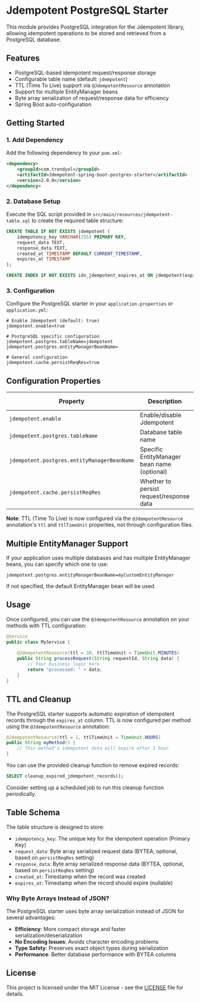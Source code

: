 # Jdempotent PostgreSQL Starter

This module provides PostgreSQL integration for the Jdempotent library, allowing idempotent operations to be stored and retrieved from a PostgreSQL database.

## Features

- PostgreSQL-based idempotent request/response storage
- Configurable table name (default: `jdempotent`)
- TTL (Time To Live) support via `@JdempotentResource` annotation
- Support for multiple EntityManager beans
- Byte array serialization of request/response data for efficiency
- Spring Boot auto-configuration

## Getting Started

### 1. Add Dependency

Add the following dependency to your `pom.xml`:

```xml
<dependency>
    <groupId>com.trendyol</groupId>
    <artifactId>Jdempotent-spring-boot-postgres-starter</artifactId>
    <version>2.0.0</version>
</dependency>
```

### 2. Database Setup

Execute the SQL script provided in `src/main/resources/jdempotent-table.sql` to create the required table structure:

```sql
CREATE TABLE IF NOT EXISTS jdempotent (
    idempotency_key VARCHAR(255) PRIMARY KEY,
    request_data TEXT,
    response_data TEXT,
    created_at TIMESTAMP DEFAULT CURRENT_TIMESTAMP,
    expires_at TIMESTAMP
);

CREATE INDEX IF NOT EXISTS idx_jdempotent_expires_at ON jdempotent(expires_at);
```

### 3. Configuration

Configure the PostgreSQL starter in your `application.properties` or `application.yml`:

```properties
# Enable Jdempotent (default: true)
jdempotent.enable=true

# PostgreSQL specific configuration
jdempotent.postgres.tableName=jdempotent
jdempotent.postgres.entityManagerBeanName=

# General configuration
jdempotent.cache.persistReqRes=true
```

## Configuration Properties

| Property | Description | Default Value |
|----------|-------------|---------------|
| `jdempotent.enable` | Enable/disable Jdempotent | `true` |
| `jdempotent.postgres.tableName` | Database table name | `jdempotent` |
| `jdempotent.postgres.entityManagerBeanName` | Specific EntityManager bean name (optional) | `` |
| `jdempotent.cache.persistReqRes` | Whether to persist request/response data | `true` |

**Note**: TTL (Time To Live) is now configured via the `@JdempotentResource` annotation's `ttl` and `ttlTimeUnit` properties, not through configuration files.

## Multiple EntityManager Support

If your application uses multiple databases and has multiple EntityManager beans, you can specify which one to use:

```properties
jdempotent.postgres.entityManagerBeanName=myCustomEntityManager
```

If not specified, the default EntityManager bean will be used.

## Usage

Once configured, you can use the `@JdempotentResource` annotation on your methods with TTL configuration:

```java
@Service
public class MyService {
    
    @JdempotentResource(ttl = 30, ttlTimeUnit = TimeUnit.MINUTES)
    public String processRequest(String requestId, String data) {
        // Your business logic here
        return "processed: " + data;
    }
}
```

## TTL and Cleanup

The PostgreSQL starter supports automatic expiration of idempotent records through the `expires_at` column. TTL is now configured per method using the `@JdempotentResource` annotation:

```java
@JdempotentResource(ttl = 1, ttlTimeUnit = TimeUnit.HOURS)
public String myMethod() {
    // This method's idempotent data will expire after 1 hour
}
```

You can use the provided cleanup function to remove expired records:

```sql
SELECT cleanup_expired_jdempotent_records();
```

Consider setting up a scheduled job to run this cleanup function periodically.

## Table Schema

The table structure is designed to store:

- `idempotency_key`: The unique key for the idempotent operation (Primary Key)
- `request_data`: Byte array serialized request data (BYTEA, optional, based on `persistReqRes` setting)
- `response_data`: Byte array serialized response data (BYTEA, optional, based on `persistReqRes` setting)
- `created_at`: Timestamp when the record was created
- `expires_at`: Timestamp when the record should expire (nullable)

### Why Byte Arrays Instead of JSON?

The PostgreSQL starter uses byte array serialization instead of JSON for several advantages:
- **Efficiency**: More compact storage and faster serialization/deserialization
- **No Encoding Issues**: Avoids character encoding problems
- **Type Safety**: Preserves exact object types during serialization
- **Performance**: Better database performance with BYTEA columns

## License

This project is licensed under the MIT License - see the [LICENSE](../LICENSE) file for details.
